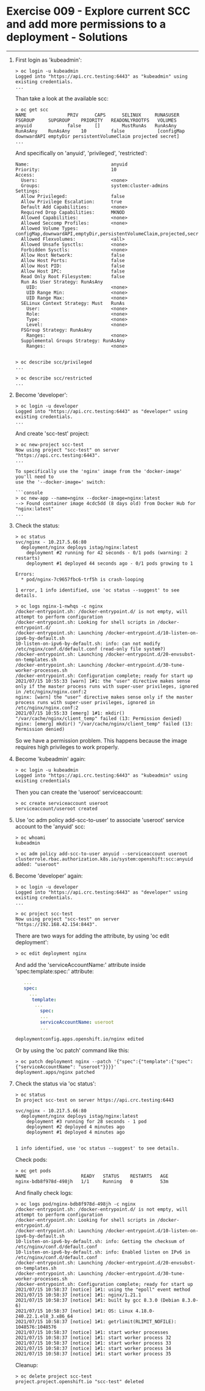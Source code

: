 # Exercise 009 - Explore current SCC and add more permissions to a deployment - Solutions

---

1. First login as 'kubeadmin':

   ```console
   > oc login -u kubeadmin
   Logged into "https://api.crc.testing:6443" as "kubeadmin" using existing credentials.
   ...
   ```

   Than take a look at the available scc:

   ```console
   > oc get scc
   NAME               PRIV      CAPS      SELINUX     RUNASUSER          FSGROUP     SUPGROUP    PRIORITY   READONLYROOTFS   VOLUMES
   anyuid             false     []        MustRunAs   RunAsAny           RunAsAny    RunAsAny    10         false            [configMap downwardAPI emptyDir persistentVolumeClaim projected secret]
   ...
   ```

   And specifically on 'anyuid', 'privileged', 'restricted':

   ```console
   Name:                              anyuid
   Priority:                          10
   Access:
     Users:                           <none>
     Groups:                          system:cluster-admins
   Settings:
     Allow Privileged:                false
     Allow Privilege Escalation:      true
     Default Add Capabilities:        <none>
     Required Drop Capabilities:      MKNOD
     Allowed Capabilities:            <none>
     Allowed Seccomp Profiles:        <none>
     Allowed Volume Types:            configMap,downwardAPI,emptyDir,persistentVolumeClaim,projected,secret
     Allowed Flexvolumes:             <all>
     Allowed Unsafe Sysctls:          <none>
     Forbidden Sysctls:               <none>
     Allow Host Network:              false
     Allow Host Ports:                false
     Allow Host PID:                  false
     Allow Host IPC:                  false
     Read Only Root Filesystem:       false
     Run As User Strategy: RunAsAny
       UID:                           <none>
       UID Range Min:                 <none>
       UID Range Max:                 <none>
     SELinux Context Strategy: Must   RunAs
       User:                          <none>
       Role:                          <none>
       Type:                          <none>
       Level:                         <none>
     FSGroup Strategy: RunAsAny
       Ranges:                        <none>
     Supplemental Groups Strategy: RunAsAny
       Ranges:                        <none>


   > oc describe scc/privileged
   ...

   > oc describe scc/restricted
   ...
   ```

2. Become 'developer':

   ```console
   > oc login -u developer
   Logged into "https://api.crc.testing:6443" as "developer" using existing credentials.
   ...
   ```

   And create 'scc-test' project:

   ```console
   > oc new-project scc-test
   Now using project "scc-test" on server "https://api.crc.testing:6443".
   ...

   To specifically use the 'nginx' image from the 'docker-image' you'll need to
   use the '--docker-image=' switch:

   ```console
   > oc new-app --name=nginx --docker-image=nginx:latest
   --> Found container image 4cdc5dd (8 days old) from Docker Hub for "nginx:latest"
   ...
   ```

3. Check the status:

   ```console
   > oc status
   svc/nginx - 10.217.5.66:80
     deployment/nginx deploys istag/nginx:latest
       deployment #2 running for 42 seconds - 0/1 pods (warning: 2 restarts)
       deployment #1 deployed 44 seconds ago - 0/1 pods growing to 1

   Errors:
     * pod/nginx-7c9657fbc6-trf5h is crash-looping

   1 error, 1 info identified, use 'oc status --suggest' to see details.

   > oc logs nginx-1-nwhqs -c nginx
   /docker-entrypoint.sh: /docker-entrypoint.d/ is not empty, will attempt to perform configuration
   /docker-entrypoint.sh: Looking for shell scripts in /docker-entrypoint.d/
   /docker-entrypoint.sh: Launching /docker-entrypoint.d/10-listen-on-ipv6-by-default.sh
   10-listen-on-ipv6-by-default.sh: info: can not modify /etc/nginx/conf.d/default.conf (read-only file system?)
   /docker-entrypoint.sh: Launching /docker-entrypoint.d/20-envsubst-on-templates.sh
   /docker-entrypoint.sh: Launching /docker-entrypoint.d/30-tune-worker-processes.sh
   /docker-entrypoint.sh: Configuration complete; ready for start up
   2021/07/15 10:55:33 [warn] 1#1: the "user" directive makes sense only if the master process runs with super-user privileges, ignored in /etc/nginx/nginx.conf:2
   nginx: [warn] the "user" directive makes sense only if the master process runs with super-user privileges, ignored in /etc/nginx/nginx.conf:2
   2021/07/15 10:55:33 [emerg] 1#1: mkdir() "/var/cache/nginx/client_temp" failed (13: Permission denied)
   nginx: [emerg] mkdir() "/var/cache/nginx/client_temp" failed (13: Permission denied)
   ```

   So we have a permission problem. This happens because the image requires high
   privileges to work properly.

4. Become 'kubeadmin' again:

   ```console
   > oc login -u kubeadmin
   Logged into "https://api.crc.testing:6443" as "kubeadmin" using existing credentials
   ```

   Then you can create the 'useroot' serviceaccount:

   ```console
   > oc create serviceaccount useroot
   serviceaccount/useroot created
   ```

5. Use 'oc adm policy add-scc-to-user' to associate 'useroot' service account
   to the 'anyuid' scc:

   ```console
   > oc whoami
   kubeadmin

   > oc adm policy add-scc-to-user anyuid --serviceaccount useroot
   clusterrole.rbac.authorization.k8s.io/system:openshift:scc:anyuid added: "useroot"
   ```

6. Become 'developer' again:

   ```console
   > oc login -u developer
   Logged into "https://api.crc.testing:6443" as "developer" using existing credentials.
   ...

   > oc project scc-test
   Now using project "scc-test" on server "https://192.168.42.154:8443".
   ```

   There are two ways for adding the attribute, by using 'oc edit deployment':

   ```console
   > oc edit deployment nginx
   ```

   And add the 'serviceAccountName:' attribute inside 'spec:template:spec:'
   attribute:

   ```yaml
      ...
      spec:
        ...
         template:
          ...
            spec:
            ...
            serviceAccountName: useroot
            ...
   ```

   ```console
   deploymentconfig.apps.openshift.io/nginx edited
   ```

   Or by using the 'oc patch' command like this:

   ```console
   > oc patch deployment nginx --patch '{"spec":{"template":{"spec":{"serviceAccountName": "useroot"}}}}'
   deployment.apps/nginx patched
   ```

7. Check the status via 'oc status':

   ```console
   > oc status
   In project scc-test on server https://api.crc.testing:6443

   svc/nginx - 10.217.5.66:80
     deployment/nginx deploys istag/nginx:latest
       deployment #3 running for 28 seconds - 1 pod
       deployment #2 deployed 4 minutes ago
       deployment #1 deployed 4 minutes ago


   1 info identified, use 'oc status --suggest' to see details.
   ```

   Check pods:

   ```console
   > oc get pods
   NAME                    READY   STATUS    RESTARTS   AGE
   nginx-bdb8f978d-498jh   1/1     Running   0          53m
   ```

   And finally check logs:

   ```console
   > oc logs pod/nginx-bdb8f978d-498jh -c nginx
   /docker-entrypoint.sh: /docker-entrypoint.d/ is not empty, will attempt to perform configuration
   /docker-entrypoint.sh: Looking for shell scripts in /docker-entrypoint.d/
   /docker-entrypoint.sh: Launching /docker-entrypoint.d/10-listen-on-ipv6-by-default.sh
   10-listen-on-ipv6-by-default.sh: info: Getting the checksum of /etc/nginx/conf.d/default.conf
   10-listen-on-ipv6-by-default.sh: info: Enabled listen on IPv6 in /etc/nginx/conf.d/default.conf
   /docker-entrypoint.sh: Launching /docker-entrypoint.d/20-envsubst-on-templates.sh
   /docker-entrypoint.sh: Launching /docker-entrypoint.d/30-tune-worker-processes.sh
   /docker-entrypoint.sh: Configuration complete; ready for start up
   2021/07/15 10:58:37 [notice] 1#1: using the "epoll" event method
   2021/07/15 10:58:37 [notice] 1#1: nginx/1.21.1
   2021/07/15 10:58:37 [notice] 1#1: built by gcc 8.3.0 (Debian 8.3.0-6)
   2021/07/15 10:58:37 [notice] 1#1: OS: Linux 4.18.0-240.22.1.el8_3.x86_64
   2021/07/15 10:58:37 [notice] 1#1: getrlimit(RLIMIT_NOFILE): 1048576:1048576
   2021/07/15 10:58:37 [notice] 1#1: start worker processes
   2021/07/15 10:58:37 [notice] 1#1: start worker process 32
   2021/07/15 10:58:37 [notice] 1#1: start worker process 33
   2021/07/15 10:58:37 [notice] 1#1: start worker process 34
   2021/07/15 10:58:37 [notice] 1#1: start worker process 35
   ```

   Cleanup:

   ```console
   > oc delete project scc-test
   project.project.openshift.io "scc-test" deleted
   ```
